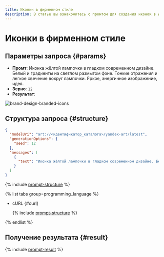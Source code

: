 ```yaml
---
title: Иконки в фирменном стиле
description: В статье вы ознакомитесь с промтом для создания иконок в фирменном стиле.
---
```


# Иконки в фирменном стиле

## Параметры запроса {#params}

* **Промт**: Иконка жёлтой лампочки в гладком современном дизайне. Белый и градиенты на светлом размытом фоне. Тонкие отражения и легкое свечение вокруг лампочки. Яркое, энергичное изображение, идея.
* **Зерно**: `12`
* **Результат**:

![brand-design-branded-icons](../../../_assets/yandexgpt/brand-design-branded-icons.jpg)

## Структура запроса {#structure}

```json
{
  "modelUri": "art://<идентификатор_каталога>/yandex-art/latest",
  "generationOptions": {
    "seed": 12
  },
  "messages": [
    {
      "text": "Иконка жёлтой лампочки в гладком современном дизайне. Белый и градиенты на светлом размытом фоне. Тонкие отражения и легкое свечение вокруг лампочки. Яркое, энергичное изображение, идея"
    }
  ]
}
```

{% include [prompt-structure](../../../_includes/ai-studio/yandexart/api-parameters.md) %}

{% list tabs group=programming_language %}

- cURL {#curl}

  {% include [prompt-structure](../../../_includes/ai-studio/yandexart/prompt-request.md) %}

{% endlist %}

## Получение результата {#result}

{% include [prompt-result](../../../_includes/ai-studio/yandexart/prompt-result.md) %}
